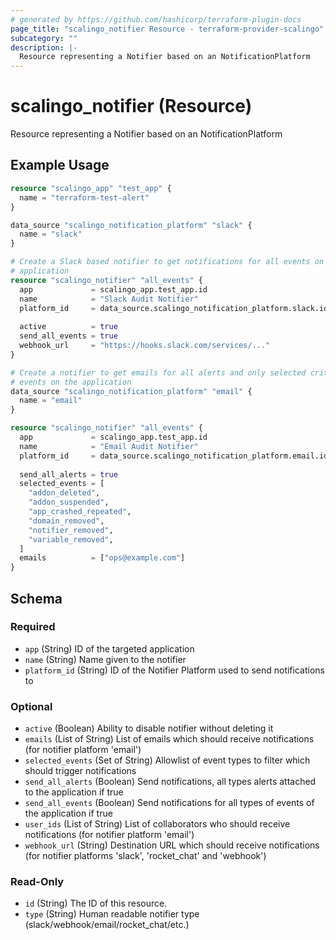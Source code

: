 ```yaml
---
# generated by https://github.com/hashicorp/terraform-plugin-docs
page_title: "scalingo_notifier Resource - terraform-provider-scalingo"
subcategory: ""
description: |-
  Resource representing a Notifier based on an NotificationPlatform
---
```


# scalingo_notifier (Resource)

Resource representing a Notifier based on an NotificationPlatform

## Example Usage

```terraform
resource "scalingo_app" "test_app" {
  name = "terraform-test-alert"
}

data_source "scalingo_notification_platform" "slack" {
  name = "slack"
}

# Create a Slack based notifier to get notifications for all events on the
# application
resource "scalingo_notifier" "all_events" {
  app             = scalingo_app.test_app.id
  name            = "Slack Audit Notifier"
  platform_id     = data_source.scalingo_notification_platform.slack.id
  
  active          = true
  send_all_events = true
  webhook_url     = "https://hooks.slack.com/services/..."
}

# Create a notifier to get emails for all alerts and only selected critical
# events on the application
data_source "scalingo_notification_platform" "email" {
  name = "email"
}

resource "scalingo_notifier" "all_events" {
  app             = scalingo_app.test_app.id
  name            = "Email Audit Notifier"
  platform_id     = data_source.scalingo_notification_platform.email.id
  
  send_all_alerts = true
  selected_events = [
    "addon_deleted",
    "addon_suspended",
    "app_crashed_repeated",
    "domain_removed",
    "notifier_removed",
    "variable_removed",
  ]
  emails          = ["ops@example.com"]
}
```

<!-- schema generated by tfplugindocs -->
## Schema

### Required

- `app` (String) ID of the targeted application
- `name` (String) Name given to the notifier
- `platform_id` (String) ID of the Notifier Platform used to send notifications to

### Optional

- `active` (Boolean) Ability to disable notifier without deleting it
- `emails` (List of String) List of emails which should receive notifications (for notifier platform 'email')
- `selected_events` (Set of String) Allowlist of event types to filter which should trigger notifications
- `send_all_alerts` (Boolean) Send notifications, all types alerts attached to the application if true
- `send_all_events` (Boolean) Send notifications for all types of events of the application if true
- `user_ids` (List of String) List of collaborators who should receive notifications (for notifier platform 'email')
- `webhook_url` (String) Destination URL which should receive notifications (for notifier platforms 'slack', 'rocket_chat' and 'webhook')

### Read-Only

- `id` (String) The ID of this resource.
- `type` (String) Human readable notifier type (slack/webhook/email/rocket_chat/etc.)
